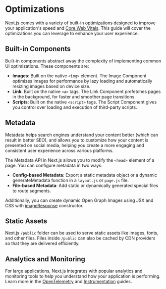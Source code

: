 # Optimizations

Next.js comes with a variety of built-in optimizations designed to improve your application's speed and [Core Web Vitals](https://web.dev/vitals/).
This guide will cover the optimizations you can leverage to enhance your user experience.

## Built-in Components

Built-in components abstract away the complexity of implementing common UI optimizations.
These components are:

- **Images**: Built on the native `<img>` element.
  The Image Component optimizes images for performance by lazy loading and automatically resizing images based on device size.
- **Link**: Built on the native `<a>` tags.
  The Link Component prefetches pages in the background, for faster and smoother page transitions.
- **Scripts**: Built on the native `<script>` tags.
  The Script Component gives you control over loading and execution of third-party scripts.

## Metadata

Metadata helps search engines understand your content better (which can result in better SEO), and allows you to customize how your content is presented on social media, helping you create a more engaging and consistent user experience across various platforms.

The Metadata API in Next.js allows you to modify the `<head>` element of a page.
You can configure metadata in two ways:

- **Config-based Metadata**: Export a static metadata object or a dynamic generateMetadata function in a `layout.js` or `page.js` file.
- **File-based Metadata**: Add static or dynamically generated special files to route segments.

Additionally, you can create dynamic Open Graph Images using JSX and CSS with [imageResponse](/docs/app/api-reference/functions/image-response) constructor.

## Static Assets

Next.js `/public` folder can be used to serve static assets like images, fonts, and other files.
Files inside `/public` can also be cached by CDN providers so that they are delivered efficiently.

## Analytics and Monitoring

For large applications, Next.js integrates with popular analytics and monitoring tools to help you understand how your application is performing.
Learn more in the [OpenTelemetry](/docs/pages/building-your-application/optimizing/open-telemetry) and [Instrumentation](/docs/pages/building-your-application/optimizing/instrumentation) guides.
